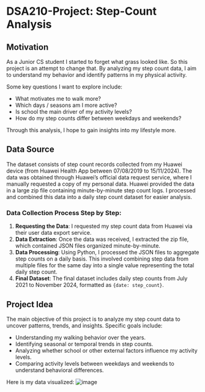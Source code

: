 # DSA210-Project: Step-Count Analysis

## Motivation
As a Junior CS student I started to forget what grass looked like.
So this project is an attempt to change that. By analyzing my step count data, I aim to understand my behavior and identify patterns in my physical activity.

Some key questions I want to explore include:
- What motivates me to walk more?
- Which days / seasons am I more active?
- Is school the main driver of my activity levels?
- How do my step counts differ between weekdays and weekends?

Through this analysis, I hope to gain insights into my lifestyle more.

## Data Source
The dataset consists of step count records collected from my Huawei device (from Huawei Health App between 07/08/2019 to 15/11/2024). The data was obtained through Huawei’s official data request service, where I manually requested a copy of my personal data. Huawei provided the data in a large zip file containing minute-by-minute step count logs. I processed and combined this data into a daily step count dataset for easier analysis.

### Data Collection Process Step by Step:
1. **Requesting the Data**: I requested my step count data from Huawei via their user data export service.
2. **Data Extraction**: Once the data was received, I extracted the zip file, which contained JSON files organized minute-by-minute.
3. **Data Processing**: Using Python, I processed the JSON files to aggregate step counts on a daily basis. This involved combining step data from multiple files for the same day into a single value representing the total daily step count.
4. **Final Dataset**: The final dataset includes daily step counts from July 2021 to November 2024, formatted as `{date: step_count}`.

## Project Idea
The main objective of this project is to analyze my step count data to uncover patterns, trends, and insights. Specific goals include:
- Understanding my walking behavior over the years.
- Identifying seasonal or temporal trends in step counts.
- Analyzing whether school or other external factors influence my activity levels.
- Comparing activity levels between weekdays and weekends to understand behavioral differences.

Here is my data visualized:
![image](https://github.com/user-attachments/assets/76c72f54-d87c-485b-a0e6-b88ab931d239)
